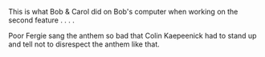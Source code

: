 This is what Bob & Carol did on Bob's computer when working on the second feature . . . .

Poor Fergie sang the anthem so bad that Colin Kaepeenick had to stand up and tell not to disrespect the anthem like that.